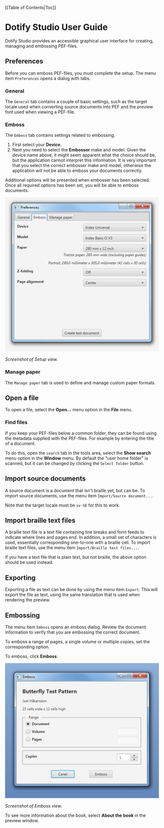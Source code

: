 [[Table of Contents|Toc]]

# Dotify Studio User Guide #
Dotify Studio provides an accessible graphical user interface for creating, managing and embossing PEF-files.

## Preferences ##
Before you can emboss PEF-files, you must complete the setup. The menu item `Preferences` opens a dialog with tabs.

### General ###
The `General` tab contains a couple of basic settings, such as the target locale used when converting source documents into PEF and the preview font used when viewing a PEF-file. 

### Emboss ###
The `Emboss` tab contains settings related to embossing. 
 1. First select your **Device**. 
 1. Next you need to select the **Embosser** make and model. Given the device name above, it might seem apparent what the choice should be, but the application cannot interpret this information. It is very important that you select the correct embosser make and model, otherwise the application will not be able to emboss your documents correctly.

Additional options will be presented when embosser has been selected. Once all required options has been set, you will be able to emboss documents.

![Setup view](images/EmbosserSetup.png)

_Screenshot of Setup view._

### Manage paper ###
The `Manage paper` tab is used to define and manage custom paper formats.

## Open a file ##
To open a file, select the **Open...** menu option in the **File** menu. 

### Find files ###
If you keep your PEF-files below a common folder, they can be found using the metadata supplied with the PEF-files.
For example by entering the title of a document.

To do this, open the `search` tab in the tools area, select the **Show search** menu option in the **Window** menu. By default
the "user home folder" is scanned, but it can be changed by clicking the `Select folder` button.

## Import source documents ##
A source document is a document that isn't braille yet, but can be. To import source documents, use the menu item `Import/Source document...`. 

Note that the target locale must be `sv-SE` for this to work.

## Import braille text files ##
A braille text file is a text file containing line breaks and form feeds to indicate where lines and pages end. In addition,
a small set of characters is used, essentially corresponding one-to-one with a braille cell. To import braille text
files, use the menu item `Import/Braille text files...`.

If you have a text file that is plain text, but _not_ braille, the above option should be used instead.

## Exporting ##
Exporting a file as text can be done by using the menu item `Export`. This will export the file as text, using the same
translation that is used when rendering the preview.

## Embossing ##
The menu item `Emboss` opens an emboss dialog. Review the document information to verify that you are embossing the correct document.

To emboss a range of pages, a single volume or multiple copies, set the corresponding option.

To emboss, click **Emboss**.

![Emboss view](images/EmbossView.png)

_Screenshot of Emboss view._

To see more information about the book, select **About the book** in the preview window.

